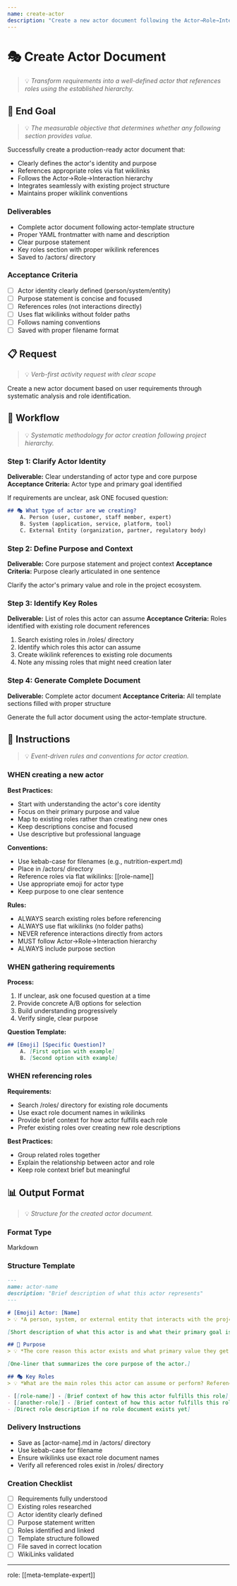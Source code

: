 ```yaml
---
name: create-actor
description: "Create a new actor document following the Actor→Role→Interaction hierarchy and proper conventions"
---
```


# 🎭 Create Actor Document
> 💡 *Transform requirements into a well-defined actor that references roles using the established hierarchy.*

## 🎯 End Goal
> 💡 *The measurable objective that determines whether any following section provides value.*

Successfully create a production-ready actor document that:
- Clearly defines the actor's identity and purpose
- References appropriate roles via flat wikilinks
- Follows the Actor→Role→Interaction hierarchy
- Integrates seamlessly with existing project structure
- Maintains proper wikilink conventions

### Deliverables
- Complete actor document following actor-template structure
- Proper YAML frontmatter with name and description
- Clear purpose statement
- Key roles section with proper wikilink references
- Saved to /actors/ directory

### Acceptance Criteria
- [ ] Actor identity clearly defined (person/system/entity)
- [ ] Purpose statement is concise and focused
- [ ] References roles (not interactions directly)
- [ ] Uses flat wikilinks without folder paths
- [ ] Follows naming conventions
- [ ] Saved with proper filename format

## 📋 Request
> 💡 *Verb-first activity request with clear scope*

Create a new actor document based on user requirements through systematic analysis and role identification.

## 🔄 Workflow
> 💡 *Systematic methodology for actor creation following project hierarchy.*

### Step 1: Clarify Actor Identity
**Deliverable:** Clear understanding of actor type and core purpose
**Acceptance Criteria:** Actor type and primary goal identified

If requirements are unclear, ask ONE focused question:
```markdown
## 🎭 What type of actor are we creating?
    A. Person (user, customer, staff member, expert)
    B. System (application, service, platform, tool)
    C. External Entity (organization, partner, regulatory body)
```

### Step 2: Define Purpose and Context
**Deliverable:** Core purpose statement and project context
**Acceptance Criteria:** Purpose clearly articulated in one sentence

Clarify the actor's primary value and role in the project ecosystem.

### Step 3: Identify Key Roles
**Deliverable:** List of roles this actor can assume
**Acceptance Criteria:** Roles identified with existing role document references

1. Search existing roles in /roles/ directory
2. Identify which roles this actor can assume
3. Create wikilink references to existing role documents
4. Note any missing roles that might need creation later

### Step 4: Generate Complete Document
**Deliverable:** Complete actor document
**Acceptance Criteria:** All template sections filled with proper structure

Generate the full actor document using the actor-template structure.

## 📏 Instructions
> 💡 *Event-driven rules and conventions for actor creation.*

### WHEN creating a new actor
**Best Practices:**
- Start with understanding the actor's core identity
- Focus on their primary purpose and value
- Map to existing roles rather than creating new ones
- Keep descriptions concise and focused
- Use descriptive but professional language

**Conventions:**
- Use kebab-case for filenames (e.g., nutrition-expert.md)
- Place in /actors/ directory
- Reference roles via flat wikilinks: [[role-name]]
- Use appropriate emoji for actor type
- Keep purpose to one clear sentence

**Rules:**
- ALWAYS search existing roles before referencing
- ALWAYS use flat wikilinks (no folder paths)
- NEVER reference interactions directly from actors
- MUST follow Actor→Role→Interaction hierarchy
- ALWAYS include purpose section

### WHEN gathering requirements
**Process:**
1. If unclear, ask one focused question at a time
2. Provide concrete A/B options for selection
3. Build understanding progressively
4. Verify single, clear purpose

**Question Template:**
```markdown
## [Emoji] [Specific Question]?
    A. [First option with example]
    B. [Second option with example]
```

### WHEN referencing roles
**Requirements:**
- Search /roles/ directory for existing role documents
- Use exact role document names in wikilinks
- Provide brief context for how actor fulfills each role
- Prefer existing roles over creating new role descriptions

**Best Practices:**
- Group related roles together
- Explain the relationship between actor and role
- Keep role context brief but meaningful

## 📊 Output Format
> 💡 *Structure for the created actor document.*

### Format Type
Markdown

### Structure Template
```markdown
---
name: actor-name
description: "Brief description of what this actor represents"
---

# [Emoji] Actor: [Name]
> 💡 *A person, system, or external entity that interacts with the project. This describes their role and high-level purpose.*

[Short description of what this actor is and what their primary goal is.]

## 🎯 Purpose
> 💡 *The core reason this actor exists and what primary value they get from or bring to this project.*

[One-liner that summarizes the core purpose of the actor.]

## 🎭 Key Roles
> 💡 *What are the main roles this actor can assume or perform? Reference role documents when available using wikilinks.*

- [[role-name]] - [Brief context of how this actor fulfills this role]
- [[another-role]] - [Brief context of how this actor fulfills this role]
- [Direct role description if no role document exists yet]
```

### Delivery Instructions
- Save as [actor-name].md in /actors/ directory
- Use kebab-case for filename
- Ensure wikilinks use exact role document names
- Verify all referenced roles exist in /roles/ directory

### Creation Checklist
- [ ] Requirements fully understood
- [ ] Existing roles researched
- [ ] Actor identity clearly defined
- [ ] Purpose statement written
- [ ] Roles identified and linked
- [ ] Template structure followed
- [ ] File saved in correct location
- [ ] WikiLinks validated

---
role: [[meta-template-expert]]